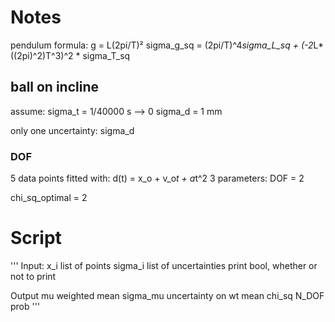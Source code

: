 # Notes
pendulum formula:
g = L(2pi/T)²
sigma_g_sq = (2pi/T)^4*sigma_L_sq + (-2*L*((2pi)^2)T^3)^2 * sigma_T_sq

## ball on incline
assume:
sigma_t = 1/40000 s --> 0
sigma_d = 1 mm

only one uncertainty: sigma_d

### DOF
5 data points
fitted with:
d(t) = x_o + v_o*t + a*t^2
3 parameters:
DOF = 2

chi_sq_optimal = 2


# Script
'''
Input:
x_i     list of points
sigma_i list of uncertainties
print   bool, whether or not to print

Output
mu        weighted mean
sigma_mu  uncertainty on wt mean
chi_sq
N_DOF
prob
'''
